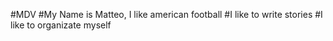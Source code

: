 
#MDV
#My Name is Matteo, I like american football
#I like to write stories
#I like to organizate myself

